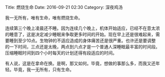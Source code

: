 Title: 燃烧生命
Date: 2016-09-21 02:30
Category: 深夜鸡汤

我一无所有，唯有生命，唯有燃烧生命。  

连续第三个晚上凌晨还不睡。因为连续几个晚上，机体开始适应，已经不在意太浓的睡意了，这是决定减少睡眠来争取更多时间的开始。现在早上还是很难起来，需要睡到至少10点。生物钟的不适应造成的身体痛苦还是很严重。也许还是要调整的一下时间，三点还是太晚，两点到六点才是一个普通人深睡眠最丰富的时间段。压缩睡眠时间到四个小时每天的计划还得有段适应的时间。  

有人说，这是在拿命在换。是啊，那又如何。毕竟，想做的事那么多，而我又还年轻。毕竟，我一无所有，只有生命。  



